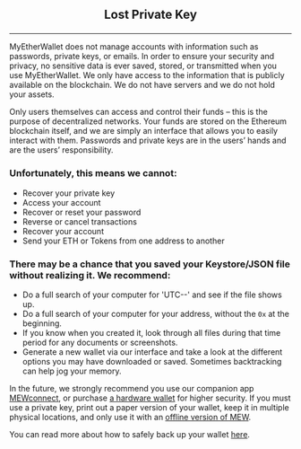 ## <p align="center">Lost Private Key</p>
***
 
MyEtherWallet does not manage accounts with information such as passwords, private keys, or emails. In order to ensure your security and privacy, no sensitive data is ever saved, stored, or transmitted when you use MyEtherWallet. We only have access to the information that is publicly available on the blockchain. We do not have servers and we do not hold your assets.
 
Only users themselves can access and control their funds – this is the purpose of decentralized networks. Your funds are stored on the Ethereum blockchain itself, and we are simply an interface that allows you to easily interact with them. Passwords and private keys are in the users’ hands and are the users’ responsibility.
 
### Unfortunately, this means we cannot:
* Recover your private key
* Access your account
* Recover or reset your password
* Reverse or cancel transactions
* Recover your account
* Send your ETH or Tokens from one address to another

### There may be a chance that you saved your Keystore/JSON file without realizing it. We recommend:
* Do a full search of your computer for 'UTC--' and see if the file shows up.
* Do a full search of your computer for your address, without the `0x` at the beginning.
* If you know when you created it, look through all files during that time period for any documents or screenshots.
* Generate a new wallet via our interface and take a look at the different options you may have downloaded or saved. Sometimes backtracking can help jog your memory.

In the future, we strongly recommend you use our companion app [MEWconnect](), or purchase [a hardware wallet]() for higher security. If you must use a private key, print out a paper version of your wallet, keep it in multiple physical locations, and only use it with an [offline version of MEW](). 
 
You can read more about how to safely back up your wallet [here]().

